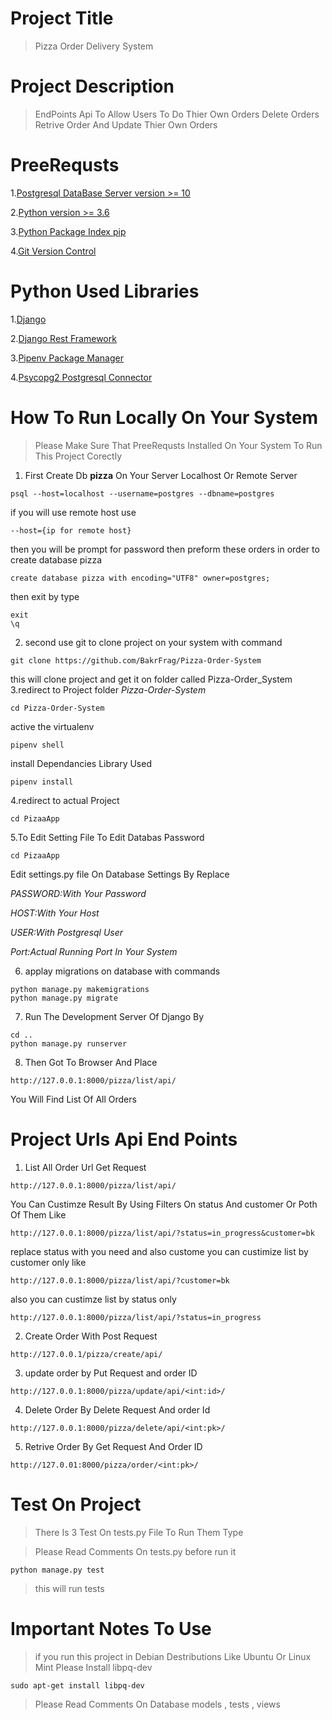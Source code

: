 # Project Title
>Pizza Order Delivery System 
# Project Description
> EndPoints Api To Allow Users To Do Thier Own Orders Delete Orders Retrive Order And Update Thier Own Orders

# PreeRequsts
 
1.[Postgresql DataBase Server version >= 10](https://www.postgresql.org/download/)

2.[Python version >= 3.6](https://www.python.org)

3.[Python Package Index pip](https://pip.pypa.io/en/stable/)

4.[Git Version Control](https://git-scm.com/)

# Python Used Libraries 

1.[Django](https://djangoproject.com)

2.[Django Rest Framework](https://django-rest-framework.org)


3.[Pipenv Package Manager](https://pipenv-fork.readthedocs.io/en/latest/)

4.[Psycopg2 Postgresql Connector](https://pypi.org/project/psycopg2/)

# How To Run Locally On Your System 

> Please Make Sure That PreeRequsts Installed On Your System To Run This Project Corectly  

1. First Create Db **pizza** On Your Server Localhost Or Remote Server
```
psql --host=localhost --username=postgres --dbname=postgres
```
if you will use remote host use
```
--host={ip for remote host}
```
then you will be prompt for password 
then preform these orders in order to create database pizza
```
create database pizza with encoding="UTF8" owner=postgres;
```
then exit by type 
```
exit 
\q
```
2. second use git to clone project on your system with command
```
git clone https://github.com/BakrFrag/Pizza-Order-System
```
this will clone project and get it on folder called Pizza-Order_System
3.redirect to Project folder *Pizza-Order-System*
```
cd Pizza-Order-System
```
active the virtualenv 
```
pipenv shell
```
install Dependancies Library Used
```
pipenv install 
```
4.redirect to actual Project
```
cd PizaaApp
```
5.To Edit Setting File To Edit Databas Password 
```
cd PizaaApp
```
Edit settings.py file On Database Settings By Replace 

*PASSWORD:With Your Password*

*HOST:With Your Host*

*USER:With Postgresql User*

*Port:Actual Running Port In Your System*

6. applay migrations on database with commands
```
python manage.py makemigrations
python manage.py migrate
```
7. Run The Development Server Of Django By
```
cd ..
python manage.py runserver
```
8. Then Got To Browser And Place
``` 
http://127.0.0.1:8000/pizza/list/api/
```
You Will Find List Of All Orders

# Project Urls Api End Points

1. List All Order Url Get Request 
```
http://127.0.0.1:8000/pizza/list/api/
```
You Can Custimze Result By Using Filters On status And customer Or Poth Of Them Like
```
http://127.0.0.1:8000/pizza/list/api/?status=in_progress&customer=bk
```
replace status with you need and also custome 
you can custimize list by customer only like
```
http://127.0.0.1:8000/pizza/list/api/?customer=bk
```
also you can custimze list by status only
```
http://127.0.0.1:8000/pizza/list/api/?status=in_progress
```
2. Create Order With Post Request 
```
http://127.0.0.1/pizza/create/api/
```
3. update order by Put Request and order ID
```
http://127.0.0.1:8000/pizza/update/api/<int:id>/
```
4. Delete Order By Delete Request And order Id
```
http://127.0.0.1:8000/pizza/delete/api/<int:pk>/
```
5. Retrive Order By Get Request And Order ID 
```
http://127.0.01:8000/pizza/order/<int:pk>/
```

# Test On Project

>There Is 3 Test On tests.py File To Run Them Type 

>Please Read Comments  On tests.py before run it
```
python manage.py test
```
> this will run tests

# Important Notes To Use
> if you run this project in Debian Destributions Like Ubuntu Or Linux Mint Please Install libpq-dev
```
sudo apt-get install libpq-dev
```
> Please Read Comments On Database models , tests , views 
